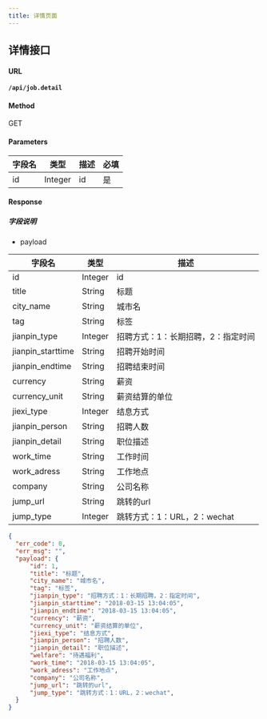 ```yaml
---
title: 详情页面
---
```


## 详情接口

#### URL

**`/api/job.detail`**

#### Method

GET

#### Parameters

| 字段名 | 类型 | 描述 | 必填 |
| ----- | ----- | ----- | ----- |
| id | Integer | id |  是 |


#### Response

##### 字段说明

* payload

| 字段名 | 类型 | 描述 |
| ----- | ----- | ----- |
| id | Integer | id |
| title | String | 标题 |
| city_name | String | 城市名 |
| tag | String | 标签 |
| jianpin_type | Integer | 招聘方式：1：长期招聘，2：指定时间 |
| jianpin_starttime | String | 招聘开始时间 |
| jianpin_endtime | String | 招聘结束时间 |
| currency | String | 薪资 |
| currency_unit | String | 薪资结算的单位 |
| jiexi_type | Integer | 结息方式 |
| jianpin_person | String | 招聘人数 |
| jianpin_detail | String | 职位描述 |
| work_time | String | 工作时间 |
| work_adress | String | 工作地点 |
| company | String | 公司名称 |
| jump_url | String | 跳转的url |
| jump_type | Integer | 跳转方式：1：URL，2：wechat |


```json
{
  "err_code": 0,
  "err_msg": "",
  "payload": {
      "id": 1,
      "title": "标题",
      "city_name": "城市名",
      "tag": "标签",
      "jianpin_type": "招聘方式：1：长期招聘，2：指定时间",
      "jianpin_starttime": "2018-03-15 13:04:05",
      "jianpin_endtime": "2018-03-15 13:04:05",
      "currency": "薪资",
      "currency_unit": "薪资结算的单位",
      "jiexi_type": "结息方式",
      "jianpin_person": "招聘人数",
      "jianpin_detail": "职位描述",
      "welfare": "待遇福利",
      "work_time": "2018-03-15 13:04:05",
      "work_adress": "工作地点",
      "company": "公司名称",
      "jump_url": "跳转的url",
      "jump_type": "跳转方式：1：URL，2：wechat",
  }
}
```